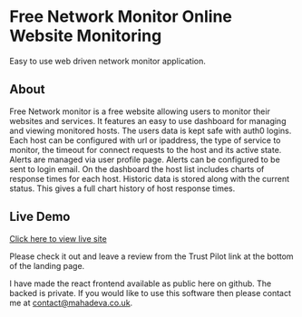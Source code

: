 # Free Network Monitor Online Website Monitoring

Easy to use web driven network monitor application.

## About

Free Network monitor is a free website allowing users to monitor their websites and services. It features an easy to use dashboard for managing and viewing monitored hosts. The users data is kept safe with auth0 logins. Each host can be configured with url or ipaddress, the type of service to monitor, the timeout for connect requests to the host and its active state. Alerts are managed via user profile page. Alerts can be configured to be sent to login email. On the dashboard the host list includes charts of response times for each host. Historic data is stored along with the current status. This gives a full chart history of host response times. 

## Live Demo

<a href='https://www.freenetworkmonitor.click/'>Click here to view live site</a>

Please check it out and leave a review from the Trust Pilot link at the bottom of the landing page.

I have made the react frontend available as public here on github. The backed is private. If you would like to use this software then please contact me at contact@mahadeva.co.uk. 
